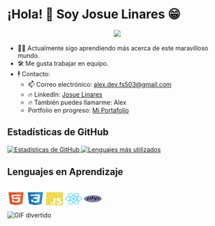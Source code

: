 # ¡Hola! 👋 Soy Josue Linares 😁

<p align="center">
  <!-- Typing SVG by DenverCoder1 - https://github.com/DenverCoder1/readme-typing-svg -->
  <a href="https://github.com/DenverCoder1/readme-typing-svg">
  <img src="https://readme-typing-svg.herokuapp.com?color=0074E8&lines=Desarrollador%20Full%20Stack;Siempre%20aprendiendo%20cosas%20nuevas&font=Fira%20Code&center=true&width=440&height=45&vCenter=true&size=22" />
</a>


</p>

- 🧑‍🎓 Actualmente sigo aprendiendo más acerca de este maravilloso mundo.
- 🛠 Me gusta trabajar en equipo.
- 🕴 Contacto:
  - 📫 Correo electrónico: alex.dev.fs503@gmail.com
  - 🔥 LinkedIn: [Josue Linares](https://www.linkedin.com/in/josue-linares-16a73028a)
  - 🔥 También puedes llamarme: Alex
  - Portfolio en progreso: [Mi Portafolio](https://josue-linares-portafolio.netlify.app/)

## Estadísticas de GitHub
<a href="https://github.com/Josue-Linares-readme-stats">
  <img align="center" src="https://github-readme-stats.vercel.app/api?username=Josue-Linares&show_icons=true&include_all_commits=true&theme=dracula&hide_border=true" alt="Estadísticas de GitHub" />
</a>
<a href="https://github.com/Josue-Linares-readme-stats">
  <img align="center" src="https://github-readme-stats.vercel.app/api/top-langs/?username=Josue-Linares&layout=compact&theme=dracula&hide_border=true" alt="Lenguajes más utilizados" />
</a>

## Lenguajes en Aprendizaje
<div style="display: inline_block"><br>
  <img align="center" alt="HTML5" height="30" width="40" src="https://raw.githubusercontent.com/devicons/devicon/master/icons/html5/html5-original.svg">
  <img align="center" alt="CSS3" height="30" width="40" src="https://raw.githubusercontent.com/devicons/devicon/master/icons/css3/css3-original.svg">
  <img align="center" alt="JavaScript" height="30" width="40" src="https://raw.githubusercontent.com/devicons/devicon/master/icons/javascript/javascript-plain.svg">
  <img align="center" alt="React" height="30" width="40" src="https://raw.githubusercontent.com/devicons/devicon/master/icons/react/react-original.svg">
  <img align="center" alt="PHP" height="30" width="40" src="https://raw.githubusercontent.com/devicons/devicon/master/icons/php/php-original.svg">
</div>

![GIF divertido](https://miro.medium.com/v2/resize:fit:720/0*EitUXT-pqbaQSCTt.gif)

